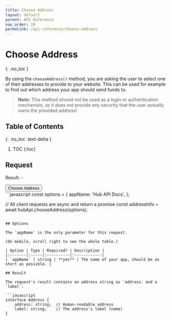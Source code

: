 ```yaml
---
title: Choose Address
layout: default
parent: API Reference
nav_order: 20
permalink: /api-reference/choose-address
---
```


# Choose Address
{: .no_toc }

By using the `chooseAddress()` method, you are asking the user to select one of
their addresses to provide to your website. This can be used for example to find
out which address your app should send funds to.

> **Note:** This method should not be used as a login or authentication mechanism,
> as it does not provide any security that the user actually owns the provided address!

## Table of Contents
{: .no_toc .text-delta }

1. TOC
{:toc}

## Request

<div class="code-example">
  <p>Result: <span id="output">-</span></p>
  <button id="choose-address-btn" class="btn btn-primary mb-1">Choose Address</button>

  <script
    src="https://cdn.jsdelivr.net/npm/@nimiq/hub-api@v1.2.3/dist/standalone/HubApi.standalone.umd.js"
    integrity="sha256-5X6zryCUAPOnfjLU8tEtJrLdcslA2UI27RsUWnLAxHs=" crossorigin="anonymous"></script>
  <script>
    const hubApi = new HubApi('https://hub.nimiq-testnet.com');

    document.getElementById('choose-address-btn').addEventListener('click', async function(event) {
      const output = document.getElementById('output');

      try {
        const result = await hubApi.chooseAddress({
          appName: 'Hub API Docs',
        });
        output.textContent = result.address + ' (' + result.label + ')';
      } catch (error) {
        output.textContent = error.message;
      }
    });
  </script>
</div>
```javascript
const options = {
  appName: 'Hub API Docs',
};

// All client requests are async and return a promise
const addressInfo = await hubApi.chooseAddress(options);
```

## Options

The `appName` is the only parameter for this request.

(On mobile, scroll right to see the whole table.)

| Option | Type | Required? | Description |
|:-------|:-----|:----------|:------------|
| `appName` | string | **yes** | The name of your app, should be as short as possible. |

## Result

The request's result contains an address string as `address` and a `label`:

```javascript
interface Address {
    address: string;  // Human-readable address
    label: string;    // The address's label (name)
}
```
